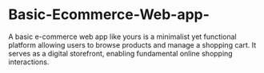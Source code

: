 # Basic-Ecommerce-Web-app-
A basic e-commerce web app like yours is a minimalist yet functional platform allowing users to browse products and manage a shopping cart. It serves as a digital storefront, enabling fundamental online shopping interactions.
